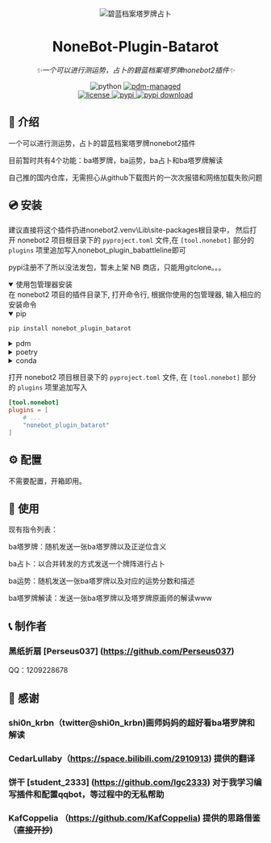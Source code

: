 <div align="center">
  <img src="https://github.com/Perseus037/nonebot_plugin_batarot/blob/main/Alice%20tarot%20picture.jpg" alt="碧蓝档案塔罗牌占卜" >

# NoneBot-Plugin-Batarot

_✨一个可以进行测运势，占卜的碧蓝档案塔罗牌nonebot2插件✨_

<img src="https://img.shields.io/badge/python-3.8+-blue.svg" alt="python">
<a href="https://pdm.fming.dev">
  <img src="https://img.shields.io/badge/pdm-managed-blueviolet" alt="pdm-managed">
</a>
<!-- <a href="https://wakatime.com/badge/user/b61b0f9a-f40b-4c82-bc51-0a75c67bfccf/project/f4778875-45a4-4688-8e1b-b8c844440abb">
  <img src="https://wakatime.com/badge/user/b61b0f9a-f40b-4c82-bc51-0a75c67bfccf/project/f4778875-45a4-4688-8e1b-b8c844440abb.svg" alt="wakatime">
</a> -->

<br />

<a href="./LICENSE">
  <img src="https://img.shields.io/github/license/lgc-NB2Dev/nonebot-plugin-uma.svg" alt="license">
</a>
<a href="https://pypi.python.org/pypi/nonebot-plugin-batarot">
  <img src="https://img.shields.io/pypi/v/nonebot-plugin-batarot.svg" alt="pypi">
</a>
<a href="https://pypi.org/project/nonebot-plugin-batarot/">
  <img src="https://img.shields.io/pypi/dm/nonebot-plugin-batarot" alt="pypi download">
</a>

</div>

<div align="left">

## 📖 介绍
一个可以进行测运势，占卜的碧蓝档案塔罗牌nonebot2插件

目前暂时共有4个功能：ba塔罗牌，ba运势，ba占卜和ba塔罗牌解读

自己推的国内仓库，无需担心从github下载图片的一次次报错和网络加载失败问题

## 💿 安装

建议直接将这个插件扔进nonebot2\.venv\Lib\site-packages根目录中，
然后打开 nonebot2 项目根目录下的 `pyproject.toml` 文件,在 `[tool.nonebot]` 部分的 `plugins` 项里追加写入nonebot_plugin_babattleline即可

pypi注册不了所以没法发包，暂未上架 NB 商店，只能用gitclone。。。


<!--
<details open>
<summary>[推荐] 使用 nb-cli 安装</summary>
在 nonebot2 项目的根目录下打开命令行, 输入以下指令即可安装

```bash
nb plugin install nonebot_plugin_batarot
```
-->

</details>

<details open>
<summary>使用包管理器安装</summary>
在 nonebot2 项目的插件目录下, 打开命令行, 根据你使用的包管理器, 输入相应的安装命令

<details open>
<summary>pip</summary>

```bash
pip install nonebot_plugin_batarot
```

</details>
<details>
<summary>pdm</summary>

```bash
pdm add nonebot_plugin_batarot
```

</details>
<details>
<summary>poetry</summary>

```bash
poetry add nonebot_plugin_batarot
```

</details>
<details>
<summary>conda</summary>

```bash
conda install nonebot_plugin_batarot
```

</details>

打开 nonebot2 项目根目录下的 `pyproject.toml` 文件, 在 `[tool.nonebot]` 部分的 `plugins` 项里追加写入

```toml
[tool.nonebot]
plugins = [
    # ...
    "nonebot_plugin_batarot"
]
```

</details>

## ⚙️ 配置

不需要配置，开箱即用。

## 🎉 使用

现有指令列表：

ba塔罗牌：随机发送一张ba塔罗牌以及正逆位含义

ba占卜：以合并转发的方式发送一个牌阵进行占卜

ba运势：随机发送一张ba塔罗牌以及对应的运势分数和描述

ba塔罗牌解读：发送一张ba塔罗牌以及塔罗牌原画师的解读www
 
## 📞 制作者

### 黑纸折扇 [Perseus037] (https://github.com/Perseus037)

QQ：1209228678

## 🙏 感谢

### shi0n_krbn（twitter@shi0n_krbn)画师妈妈的超好看ba塔罗牌和解读

### CedarLullaby（https://space.bilibili.com/2910913) 提供的翻译

### 饼干 [student_2333] (https://github.com/lgc2333) 对于我学习编写插件和配置qqbot，等过程中的无私帮助

### KafCoppelia （https://github.com/KafCoppelia) 提供的思路借鉴（~~直接开抄~~) 
